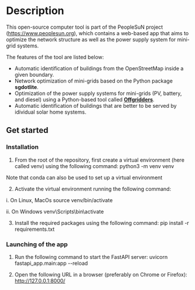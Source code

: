 # Description

This open-source computer tool is part of the PeopleSuN project (https://www.peoplesun.org), which contains a web-based app that aims to optimize the network structure as well as the power supply system for mini-grid systems.

The features of the tool are listed below:

- Automatic identification of buildings from the OpenStreetMap inside a given boundary.
- Network optimization of mini-grids based on the Python package **sgdotlite**.
- Optimization of the power supply systems for mini-grids (PV, battery, and diesel) using a Python-based tool called [**Offgridders**](https://offgridders.readthedocs.io/en/latest/Home.html). 
- Automatic identification of buildings that are better to be served by idividual solar home systems.


## Get started

### Installation

1. From the root of the repository, first create a virtual environment (here called venv) using the following command:
   python3 -m venv venv

Note that conda can also be used to set up a virtual environment

2. Activate the virtual environment running the following command:

i. On Linux, MacOs
source venv/bin/activate

ii. On Windows
venv\Scripts\bin\activate

3. Install the required packages using the following command:
   pip install -r requirements.txt

### Launching of the app

1. Run the following command to start the FastAPI server:
   uvicorn fastapi_app.main:app --reload

2. Open the following URL in a browser (preferably on Chrome or Firefox):
   http://127.0.0.1:8000/
